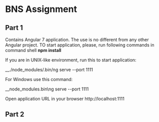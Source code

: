 # BNS Assignment
## Part 1
Contains Angular 7 application.
The use is no different from any other Angular project.
TO start application, please, run following commands in command shell 
__npm install__

If you are in UNIX-like environment, run this to start application:

__./node_modules/.bin/ng serve --port 1111

For Windows use this command:

__node_modules\.bin\ng serve --port 1111

Open application URL in your browser http://localhost:1111

## Part 2
